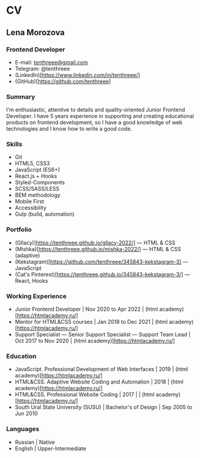 # CV

## Lena Morozova
### Frontend Developer

* E-mail: tenthreee@gmail.com
* Telegram: @tenthreee
* (LinkedIn)[https://www.linkedin.com/in/tenthreee/]
* (GitHub)[https://github.com/tenthreee]

### Summary

I'm enthusiastic, attentive to details and quality-oriented Junior Frontend Developer. I have 5 years experience in supporting and creating educational products on frontend development, so I have a good knowledge of web technologies and I know how to write a good code.

### Skills

* Git
* HTML5, CSS3
* JavaScript (ES6+)
* React.js + Hooks
* Styled-Components
* SCSS/SASS/LESS
* BEM methodology
* Mobile First
* Accessibility
* Gulp (build, automation)

### Portfolio

* (Gllacy)[https://tenthreee.github.io/gllacy-2022/] — HTML & CSS
* (Mishka)[https://tenthreee.github.io/mishka-2022/] — HTML & CSS (adaptive)
* (Kekstagram)[https://github.com/tenthreee/345843-kekstagram-3] — JavaScript
* (Cat's Pinterest)[https://tenthreee.github.io/345843-kekstagram-3/] — React, Hooks

### Working Experience

* Junior Frontend Developer | Nov 2020 to Apr 2022 | (html academy)[https://htmlacademy.ru/]
* Mentor for HTML&CSS courses | Jan 2018 to Dec 2021 | (html academy)[https://htmlacademy.ru/]
* Support Specialist — Senior Support Specialist — Support Team Lead | Oct 2017 to Nov 2020 | (html academy)[https://htmlacademy.ru/]

### Education

* JavaScript. Professional Development of Web Interfaces | 2019 | (html academy)[https://htmlacademy.ru/]
* HTML&CSS. Adaptive Website Coding and Automation | 2018 | (html academy)[https://htmlacademy.ru/]
* HTML&CSS. Professional Website Coding | 2017 | | (html academy)[https://htmlacademy.ru/]
* South Ural State University (SUSU) | Bachelor's of Design | Sep 2005 to Jun 2010

### Languages

* Russian | Native
* English | Upper-Intermediate
